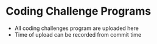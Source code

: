 # Coding Challenge Programs
- All coding challenges program are uploaded here
- Time of upload can be recorded from commit time